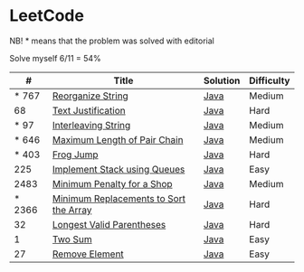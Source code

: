 # LeetCode

NB! * means that the problem was solved with editorial

Solve myself 6/11 = 54%

| #      | Title                                                                                    | Solution                                                              | Difficulty |
|--------|------------------------------------------------------------------------------------------|-----------------------------------------------------------------------|------------|
| * 767  | [Reorganize String](https://leetcode.com/problems/reorganize-string/)                    | [Java](src/main/java/ReorganizeString/Solution.java)                  | Medium     |
| 68     | [Text Justification](https://leetcode.com/problems/text-justification/description/)      | [Java](src/main/java/TextJustification/Solution.java)                 | Hard       |
| * 97   | [Interleaving String](https://leetcode.com/problems/interleaving-string/)                | [Java](src/main/java/InterleavingString/Solution.java)                | Medium     |
| * 646  | [Maximum Length of Pair Chain](https://leetcode.com/problems/maximum-length-of-pair-chain/) | [Java](src/main/java/MaximumLengthOfPairChain/Solution.java)          | Medium     |
| * 403  | [Frog Jump](https://leetcode.com/problems/frog-jump/)                                    | [Java](src/main/java/FrogJump/Solution.java)                          | Hard       |
| 225    | [Implement Stack using Queues](https://leetcode.com/problems/implement-stack-using-queues/) | [Java](src/main/java/StackUsingQueues/MyStack.java)                   | Easy       |
| 2483   | [Minimum Penalty for a Shop](https://leetcode.com/problems/minimum-penalty-for-a-shop/)  | [Java](src/main/java/MinimumPenalty/Solution.java)                    | Medium       |
| * 2366 | [Minimum Replacements to Sort the Array](https://leetcode.com/problems/minimum-replacements-to-sort-the-array/) | [Java](src/main/java/MinimumReplacementsToSortTheArray/Solution.java) | Hard       |
| 32     | [Longest Valid Parentheses](https://leetcode.com/problems/longest-valid-parentheses/)   | [Java](src/main/java/LongestValidParentheses/Solution.java)           | Hard       |
| 1      | [Two Sum](https://leetcode.com/problems/two-sum/)     | [Java](src/main/java/TwoSum/Solution.java)                            | Easy       |
| 27     | [Remove Element](https://leetcode.com/problems/remove-element/)     | [Java](src/main/java/RemoveElement/Solution.java)                            | Easy       |

